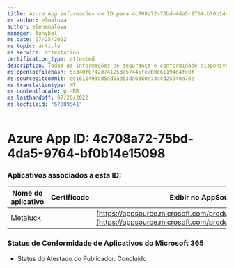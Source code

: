 ```yaml
---
title: Azure App informações de ID para 4c708a72-75bd-4da5-9764-bf0b14e15098
ms.author: elmalova
author: elenamalova
manager: tonybal
ms.date: 07/25/2022
ms.topic: article
ms.service: attestation
certification_type: attested
description: Todas as informações de segurança e conformidade disponíveis para 4c708a72-75bd-4da5-9764-bf0b14e15098.
ms.openlocfilehash: 53340f0742d741253a57445fe7b0c61194d4fc0f
ms.sourcegitcommit: ee1611493dd5ad0ad53da0380e73acd25340a76e
ms.translationtype: MT
ms.contentlocale: pt-BR
ms.lasthandoff: 07/26/2022
ms.locfileid: "67009541"
---
```

# <a name="azure-app-id-4c708a72-75bd-4da5-9764-bf0b14e15098"></a>Azure App ID: 4c708a72-75bd-4da5-9764-bf0b14e15098


### <a name="apps-associated-with-this-id"></a>Aplicativos associados a esta ID:
| **Nome do aplicativo** | **Certificado** | **Exibir no AppSource** |
|--------------|---------------|-----------------------|
| [Metaluck](../forward/WA200004198.md) |  | [https://appsource.microsoft.com/product/office/WA200004198](https://appsource.microsoft.com/product/office/WA200004198) |

### <a name="microsoft-365-app-compliance-status"></a>Status de Conformidade de Aplicativos do Microsoft 365
- Status do Atestado do Publicador: Concluído
